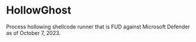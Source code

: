 # HollowGhost
Process hollowing shellcode runner that is FUD against Microsoft Defender as of October 7, 2023.
